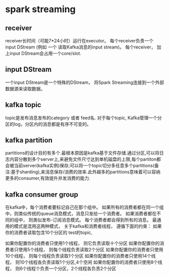 # spark streaming 

## receiver

receiver长时间（可能7*24小时）运行在executor。 每个receiver负责一个 input DStream (例如 一个 读取Kafka消息的input stream)。 每个receiver， 加上input DStream会占用一个core/slot.


## input DStream

一个input DStream是一个特殊的DStream， 将Spark Streaming连接到一个外部数据源来读取数据。


## kafka topic

topic是发布消息发布的category 或者 feed名. 对于每个topic, Kafka管理一个分区的log，分区内的消息都是有序不可变的。

## kafka partition

partitions的设计目的有多个.最根本原因是kafka基于文件存储.通过分区,可以将日志内容分散到多个server上,来避免文件尺寸达到单机磁盘的上限,每个partiton都会被当前server(kafka实例)保存;可以将一个topic切分多任意多个partitions(备注:基于sharding),来消息保存/消费的效率.此外越多的partitions意味着可以容纳更多的consumer,有效提升并发消费的能力.


## kafka consumer group

在kafka中，每个消费者要标记自己在那个组中。
如果所有的消费者都在同一个组中，则类似传统的queue消息模式，消息只发给一个消费者。
如果消费者都在不同的组中， 则类似发布-订阅消息模式。 每个消费者都会得到所有的消息。
最通用的模式是混用这两种模式，
关于kafka和消费者线程， 遵循下面的约束：
如果你的消费者读取包含10个分区的 test的topic,

如果你配置你的消费者只使用1个线程， 则它负责读取十个分区
如果你配置你的消费者只使用5个线程， 则每个线程负责读取2个分区
如果你配置你的消费者只使用10个线程， 则每个线程负责读取1个分区
如果你配置你的消费者只使用14个线程， 则10个线程各负责读取1个分区,4个空闲
如果你配置你的消费者只使用8个线程， 则6个线程个负责一个分区，2个线程各负责2个分区



